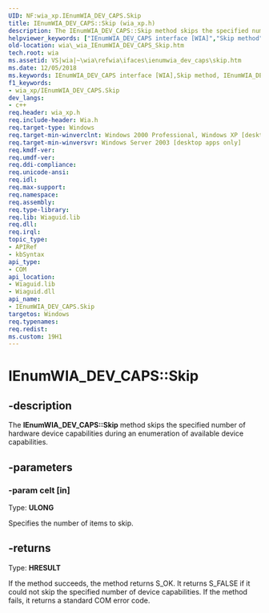 ```yaml
---
UID: NF:wia_xp.IEnumWIA_DEV_CAPS.Skip
title: IEnumWIA_DEV_CAPS::Skip (wia_xp.h)
description: The IEnumWIA_DEV_CAPS::Skip method skips the specified number of hardware device capabilities during an enumeration of available device capabilities.helpviewer_keywords: ["IEnumWIA_DEV_CAPS interface [WIA]","Skip method","IEnumWIA_DEV_CAPS.Skip","IEnumWIA_DEV_CAPS::Skip","Skip","Skip method [WIA]","Skip method [WIA]","IEnumWIA_DEV_CAPS interface","_wia_IEnumWIA_DEV_CAPS_Skip","wia._wia_IEnumWIA_DEV_CAPS_Skip","wia_xp/IEnumWIA_DEV_CAPS::Skip"]
old-location: wia\_wia_IEnumWIA_DEV_CAPS_Skip.htm
tech.root: wia
ms.assetid: VS|wia|~\wia\refwia\ifaces\ienumwia_dev_caps\skip.htm
ms.date: 12/05/2018
ms.keywords: IEnumWIA_DEV_CAPS interface [WIA],Skip method, IEnumWIA_DEV_CAPS.Skip, IEnumWIA_DEV_CAPS::Skip, Skip, Skip method [WIA], Skip method [WIA],IEnumWIA_DEV_CAPS interface, _wia_IEnumWIA_DEV_CAPS_Skip, wia._wia_IEnumWIA_DEV_CAPS_Skip, wia_xp/IEnumWIA_DEV_CAPS::Skip
f1_keywords:
- wia_xp/IEnumWIA_DEV_CAPS.Skip
dev_langs:
- c++
req.header: wia_xp.h
req.include-header: Wia.h
req.target-type: Windows
req.target-min-winverclnt: Windows 2000 Professional, Windows XP [desktop apps only]
req.target-min-winversvr: Windows Server 2003 [desktop apps only]
req.kmdf-ver: 
req.umdf-ver: 
req.ddi-compliance: 
req.unicode-ansi: 
req.idl: 
req.max-support: 
req.namespace: 
req.assembly: 
req.type-library: 
req.lib: Wiaguid.lib
req.dll: 
req.irql: 
topic_type:
- APIRef
- kbSyntax
api_type:
- COM
api_location:
- Wiaguid.lib
- Wiaguid.dll
api_name:
- IEnumWIA_DEV_CAPS.Skip
targetos: Windows
req.typenames: 
req.redist: 
ms.custom: 19H1
---
```


# IEnumWIA_DEV_CAPS::Skip


## -description


The <b>IEnumWIA_DEV_CAPS::Skip</b> method skips the specified number of hardware device capabilities during an enumeration of available device capabilities.



## -parameters




### -param celt [in]

Type: <b>ULONG</b>

Specifies the number of items to skip. 


## -returns



Type: <b>HRESULT</b>

If the method succeeds, the method returns S_OK. It returns S_FALSE if it could not skip the specified number of device capabilities. If the method fails, it returns a standard COM error code.




